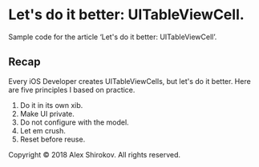 # Let's do it better: UITableViewCell.

Sample code for the article ‘Let's do it better: UITableViewCell’.

## Recap

Every iOS Developer creates UITableViewCells, but let's do it better.
Here are five principles I based on practice.

1. Do it in its own xib.
2. Make UI private.
3. Do not configure with the model.
4. Let em crush.
5. Reset before reuse.


Copyright © 2018 Alex Shirokov. All rights reserved.
